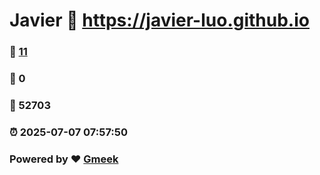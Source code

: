 # Javier :link: https://javier-luo.github.io 
### :page_facing_up: [11](https://javier-luo.github.io/tag.html) 
### :speech_balloon: 0 
### :hibiscus: 52703 
### :alarm_clock: 2025-07-07 07:57:50 
### Powered by :heart: [Gmeek](https://github.com/Meekdai/Gmeek)
